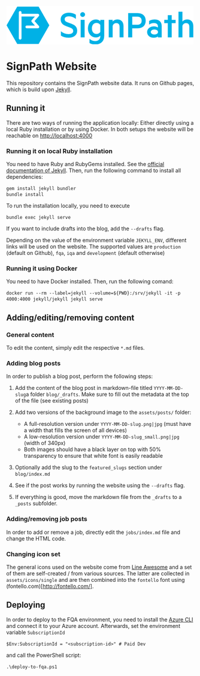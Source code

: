 [![SignPath logo](./assets/logo_signpath_500.png)](https://about.signpath.io)

# SignPath Website

This repository contains the SignPath website data. It runs on Github pages, which is build upon [Jekyll](https://jekyllrb.com).

## Running it
There are two ways of running the application locally: Either directly using a local Ruby installation or by using Docker. In both setups the website will be reachable on [http://localhost:4000](http://localhost:4000)

### Running it on local Ruby installation
You need to have Ruby and RubyGems installed. See the [official documentation of Jekyll](https://jekyllrb.com/docs/installation/).
Then, run the following command to install all dependencies:

	gem install jekyll bundler
	bundle install

To run the installation locally, you need to execute

	bundle exec jekyll serve

If you want to include drafts into the blog, add the `--drafts` flag.

Depending on the value of the environment variable `JEKYLL_ENV`, different links will be used on the website. The supported values are `production` (default on Github), `fqa`, `iqa` and `development` (default otherwise)

### Running it using Docker
You need to have Docker installed.
Then, run the following comand:

	docker run --rm --label=jekyll --volume=${PWD}:/srv/jekyll -it -p 4000:4000 jekyll/jekyll jekyll serve

## Adding/editing/removing content

### General content

To edit the content, simply edit the respective `*.md` files.

### Adding blog posts

In order to publish a blog post, perform the following steps:

1. Add the content of the blog post in markdown-file titled `YYYY-MM-DD-slug`a folder `blog/_drafts`. Make sure to fill out the metadata at the top of the file (see existing posts)
2. Add two versions of the background image to the `assets/posts/` folder:
 	
 	* A full-resolution version under `YYYY-MM-DD-slug.png|jpg` (must have a width that fills the screen of all devices)
 	* A low-resolution version under `YYYY-MM-DD-slug_small.png|jpg` (width of 340px)
 	* Both images should have a black layer on top with 50% transparency to ensure that white font is easily readable
3. Optionally add the slug to the `featured_slugs` section under `blog/index.md`
4. See if the post works by running the website using the `--drafts` flag.
5. If everything is good, move the markdown file from the `_drafts` to a `_posts` subfolder.

### Adding/removing job posts

In order to add or remove a job, directly edit the `jobs/index.md` file and change the HTML code.

### Changing icon set

The general icons used on the website come from [Line Awesome](https://icons8.com/line-awesome) and a set of them are self-created / from various sources. The latter are collected in `assets/icons/single` and are then combined into the `fontello` font using (fontello.com)[http://fontello.com/].

## Deploying

In order to deploy to the FQA environment, you need to install the [Azure CLI](https://docs.microsoft.com/en-us/cli/azure/install-azure-cli?view=azure-cli-latest) and connect it to your Azure account. Afterwards, set the environment variable `SubscriptionId`

	$Env:SubscriptionId = "<subscription-id>" # Paid Dev

and call the PowerShell script:

	.\deploy-to-fqa.ps1